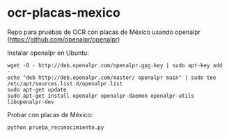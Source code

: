 # ocr-placas-mexico

Repo para pruebas de OCR con placas de México usando openalpr (https://github.com/openalpr/openalpr)

Instalar openalpr en Ubuntu:

```
wget -O - http://deb.openalpr.com/openalpr.gpg.key | sudo apt-key add -
echo "deb http://deb.openalpr.com/master/ openalpr main" | sudo tee /etc/apt/sources.list.d/openalpr.list
sudo apt-get update
sudo apt-get install openalpr openalpr-daemon openalpr-utils libopenalpr-dev
```
Probar con placas de México:

```python prueba_reconocimiento.py```

